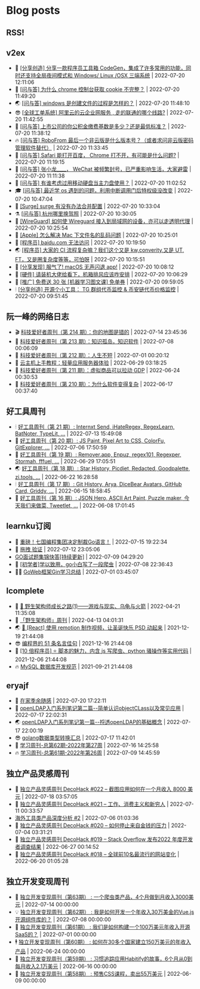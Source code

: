# Blog posts
## RSS!



## v2ex

<!-- v2ex:START  -->
- 🫶 [[分享创造] 分享一款程序员工具箱 CodeGen，集成了许多常用的功能，同时还支持全局夜间模式和 Windows/ Linux /OSX 三端系统](https://www.v2ex.com/t/867621#reply0) | 2022-07-20 12:11:06 
- 🧰 [[问与答] 为什么 chrome 控制台获取 cookie 不完整？](https://www.v2ex.com/t/867619#reply2) | 2022-07-20 11:49:20 
- 🌏 [[问与答] windows 是创建文件的过程是怎样的？](https://www.v2ex.com/t/867618#reply0) | 2022-07-20 11:48:10 
- 😎 [[全球工单系统] 阿里云的云企业网服务 , 走的联通的哪个线路?](https://www.v2ex.com/t/867617#reply0) | 2022-07-20 11:42:55 
- 💂 [[问与答] 上市公司的你公积金缴费基数是多少？还是最低标准？](https://www.v2ex.com/t/867616#reply1) | 2022-07-20 11:38:12 
- 🔥 [[问与答] RoboFrom 最后一个非云版是什么版本号？（或者求问非云版密码管理软件替代）](https://www.v2ex.com/t/867614#reply0) | 2022-07-20 11:33:45 
- 🦅 [[问与答] Safari 能打开百度， Chrome 打不开，有可能是什么问题?](https://www.v2ex.com/t/867613#reply0) | 2022-07-20 11:19:15 
- 🙉 [[问与答] 张小龙____， WeChat 被频繁封号，已严重影响生活，大家避雷](https://www.v2ex.com/t/867612#reply5) | 2022-07-20 11:11:38 
- 💫 [[问与答] 有谁考虑过用移动硬盘当主力盘使用？](https://www.v2ex.com/t/867610#reply5) | 2022-07-20 11:02:52 
- 🎓 [[问与答] 最近学 os 遇到的问题，利用中断调用门后特权级没改变](https://www.v2ex.com/t/867608#reply1) | 2022-07-20 10:47:04 
- 🗽 [[Surge] surge 有没有办法合并配置](https://www.v2ex.com/t/867606#reply6) | 2022-07-20 10:33:04 
- ⚗️ [[问与答] 杭州哪里换驾照](https://www.v2ex.com/t/867603#reply1) | 2022-07-20 10:30:05 
- 🦍 [[WireGuard] 如何使 Wireguard 接入到局域网的设备，亦可以走透明代理](https://www.v2ex.com/t/867602#reply2) | 2022-07-20 10:25:54 
- 🤩 [[Apple] 怎么解决 Mac 下文件名的乱码问题](https://www.v2ex.com/t/867601#reply2) | 2022-07-20 10:25:01 
- 🙉 [[程序员] baidu.com 无法访问](https://www.v2ex.com/t/867599#reply8) | 2022-07-20 10:19:50 
- 🌏 [[程序员] 大家的 CI 流程复杂嘛？我们这个又是 kw,converity,又是 UT, FT，又是圈复杂度等等，可怕呀](https://www.v2ex.com/t/867597#reply4) | 2022-07-20 10:15:51 
- 🐘 [[分享发现] 服气了! macOS 无声闪退 app!](https://www.v2ex.com/t/867595#reply10) | 2022-07-20 10:08:12 
- 🧰 [[硬件] 请装机大佬给看下，机箱排风应该咋安排](https://www.v2ex.com/t/867594#reply2) | 2022-07-20 10:06:29 
- 💃 [[推广] 免费送 30 张 [机器学习图文课] 免单券](https://www.v2ex.com/t/867593#reply2) | 2022-07-20 09:59:05 
- 🕯 [[分享创造] 开源个小工具： TG 群组代币监控 &amp; 币安链代币价格监控](https://www.v2ex.com/t/867592#reply3) | 2022-07-20 09:51:45 <!-- v2ex:END -->

## 阮一峰的网络日志

<!-- ruanyf:START -->
- 🎬 [科技爱好者周刊（第 214 期）：你的地图是错的](http://www.ruanyifeng.com/blog/2022/07/weekly-issue-214.html) | 2022-07-14 23:45:36 
- 💄 [科技爱好者周刊（第 213 期）：知识孤岛，知识软件](http://www.ruanyifeng.com/blog/2022/07/weekly-issue-213.html) | 2022-07-08 00:06:09 
- 🐎 [科技爱好者周刊（第 212 期）：人生不短](http://www.ruanyifeng.com/blog/2022/07/weekly-issue-212.html) | 2022-07-01 00:20:12 
- 🤔 [云主机上手教程：轻量应用服务器体验](http://www.ruanyifeng.com/blog/2022/06/cloud-server-getting-started-tutorial.html) | 2022-06-29 03:18:25 
- 🧠 [科技爱好者周刊（第 211 期）：虚拟商品可以拉动 GDP](http://www.ruanyifeng.com/blog/2022/06/weekly-issue-211.html) | 2022-06-24 00:30:53 
- 🎃 [科技爱好者周刊（第 210 期）：为什么软件变得复杂](http://www.ruanyifeng.com/blog/2022/06/weekly-issue-210.html) | 2022-06-17 00:37:40 <!-- ruanyf:END -->

## 好工具周刊

<!-- bestxtools:START -->
- 🕯 [好工具周刊（第 21 期）: Internxt Send, iHateRegex, RegexLearn, BatNoter, TypeLit, ...](https://discuss-cn.bestxtools.com/d/58/1) | 2022-07-13 15:49:08 
- 🦩 [好工具周刊（第 20 期）: JS Paint, Pixel Art to CSS, ColorFu, GitExplorer, ...](https://discuss-cn.bestxtools.com/d/57/1) | 2022-07-06 17:50:59 
- 🦄 [好工具周刊（第 19 期）: Remover.app, Enpuz, regex101, Regexper, Stormah, fffuel, ...](https://discuss-cn.bestxtools.com/d/56/1) | 2022-06-29 17:05:51 
- 🌏 [好工具周刊（第 18 期）: Star History, Picdiet, Redacted, Goodpalette, zi.tools, ...](https://discuss-cn.bestxtools.com/d/47/1) | 2022-06-22 16:28:58 
- 🕯 [好工具周刊（第 17 期）: Git History, Arya, DiceBear Avatars, GitHub Card, Griddy, ...](https://discuss-cn.bestxtools.com/d/43/1) | 2022-06-15 18:58:45 
- 📝 [好工具周刊（第 16 期）: JSON Hero, ASCII Art Paint, Puzzle maker, 今天我们来做菜, Tweetlet, ...](https://discuss-cn.bestxtools.com/d/42/1) | 2022-06-08 17:01:45 <!-- bestxtools:END -->


## learnku订阅

<!-- learnku:START -->
- 🦅 [重磅！七国编程集团决定制裁Go语言！](https://learnku.com/articles/69766) | 2022-07-15 19:22:34 
- 🦅 [拖拽 验证](https://learnku.com/articles/69652) | 2022-07-12 23:05:06 
-  [GO面试题集锦快答[持续更新]](https://learnku.com/articles/69250) | 2022-07-09 04:29:20 
- 🌈 [[初学者]学以致用，go小白写了一段爬虫](https://learnku.com/go/t/69522) | 2022-07-08 22:36:43 
- 🧑‍🏫 [GoWeb框架Gin学习总结](https://learnku.com/articles/69259) | 2022-07-01 03:45:07 <!-- learnku:END -->



## lcomplete

<!-- lcomplete:START -->
- 🫶 [🐒 野生架构师成长之路&lpar;1&rpar;——游戏与现实、乌龟与火箭](http://codelc.com/post/growup/s01/) | 2022-04-21 11:35:08 
- 🧰 [「野生架构师」周刊](http://codelc.com/post/essay/%E9%87%8E%E7%94%9F%E6%9E%B6%E6%9E%84%E5%B8%88%E5%91%A8%E5%88%8A%E4%BB%8B%E7%BB%8D/) | 2022-04-13 04:01:31 
- 🌏 [🎄 [React] 使用 remotion 制作视频，让圣诞快乐 PSD 动起来](http://codelc.com/post/dev/js/remotion/) | 2021-12-19 21:44:08 
- 😎 [编程界的 51 条名言佳句](http://codelc.com/post/dev/thinking/quotes/) | 2021-12-16 21:44:08 
- 💂 [[10 倍程序员] ⭐ 脚本的魅力，内含 js 写爬虫、python 骚操作等实用代码](http://codelc.com/post/dev/10x/script/) | 2021-12-06 21:44:08 
- 🔥 [MySQL 数据库开发规范](http://codelc.com/post/dev/db/mysql_standard/) | 2021-09-21 21:44:08 <!-- lcomplete:END -->

## eryajf

<!-- eryajf:START -->
- 🫶 [在家季余随感](https://wiki.eryajf.net/pages/e36842/) | 2022-07-20 17:22:11 
- 🧰 [openLDAP入门系列笔记第二篇--简单认识objectCLass以及常见应用](https://wiki.eryajf.net/pages/ea10fa/) | 2022-07-17 22:02:31 
- 🌏 [openLDAP入门系列笔记第一篇--捋透openLDAP的基础概念](https://wiki.eryajf.net/pages/aa0651/) | 2022-07-17 22:00:19 
- 😎 [golang数据类型转换汇总](https://wiki.eryajf.net/pages/33a476/) | 2022-07-17 11:42:01 
- 💂 [学习周刊-总第62期-2022年第27周](https://wiki.eryajf.net/pages/4a06ab/) | 2022-07-16 14:25:58 
- 🔥 [学习周刊-总第61期-2022年第26周](https://wiki.eryajf.net/pages/703307/) | 2022-07-09 14:45:59 <!-- eryajf:END -->



## 独立产品灵感周刊

<!-- DecoHack:START -->
- 🦣 [独立产品灵感周刊 DecoHack #022 – 截图应用如何在一个月收入 8000 美元](https://www.decohack.com/Post/774) | 2022-07-18 03:57:05 
- 🤡 [独立产品灵感周刊 DecoHack #021 – 工作、消费主义和新穷人](https://www.decohack.com/Post/753) | 2022-07-11 00:33:57 
-  [海外工具类产品深度分析 #2](https://www.decohack.com/Post/746) | 2022-07-06 01:03:36 
- 🐲 [独立产品灵感周刊 DecoHack #020 – 如何停止来自金钱的压力](https://www.decohack.com/Post/728) | 2022-07-04 03:31:21 
- 🦅 [独立产品灵感周刊 DecoHack #019 – Stack Overflow 发布2022 年度开发者调查结果](https://www.decohack.com/Post/699) | 2022-06-27 00:14:52 
- 🧰 [独立产品灵感周刊 DecoHack #018 – 全球前10名最流行的网站变化](https://www.decohack.com/Post/680) | 2022-06-20 01:05:28 <!-- DecoHack:END -->

## 独立开发变现周刊

<!-- easyindie:START -->
- 💂 [独立开发变现周刊（第63期） : 一个爬虫类产品，4个月做到月收入3000美元](https://www.ezindie.com/weekly/issue-63) | 2022-07-14 00:00:00 
- 💡 [独立开发变现周刊（第62期） : 我是如何开发一个年收入30万美金的Vue.js开源组件库的？](https://www.ezindie.com/weekly/issue-62) | 2022-07-08 00:00:00 
- 🌋 [独立开发变现周刊（第61期） : 我们是如何构建一个100万美元年收入开源SaaS的？](https://www.ezindie.com/weekly/issue-61) | 2022-07-01 00:00:00 
- 🕴 [独立开发变现周刊（第60期） : 如何在30多个国家建立150万美元的年收入产品](https://www.ezindie.com/weekly/issue-60) | 2022-06-24 00:00:00 
- 🎊 [独立开发变现周刊（第59期） : 习惯追踪应用Habitify的故事，6个月从0到每月收入2.1万美元](https://www.ezindie.com/weekly/issue-59) | 2022-06-16 00:00:00 
- 🤔 [独立开发变现周刊（第58期） : 预售CSS课程，卖出55万美元](https://www.ezindie.com/weekly/issue-58) | 2022-06-09 00:00:00 <!-- easyindie:END -->



